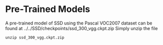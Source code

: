 # Pre-Trained Models

A pre-trained model of SSD using the Pascal VOC2007 dataset can be found at ../../SSD/checkpoints/ssd_300_vgg.ckpt.zip
Simply unzip the file
```
unzip ssd_300_vgg.ckpt.zip
```

